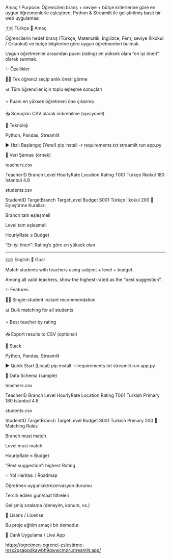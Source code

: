 Amaç / Purpose:
Öğrencileri branş + seviye + bütçe kriterlerine göre en uygun öğretmenlerle eşleştiren, Python & Streamlit ile geliştirilmiş basit bir web uygulaması.

🇹🇷 Türkçe
🎯 Amaç

Öğrencilerin hedef branş (Türkçe, Matematik, İngilizce, Fen), seviye (İlkokul / Ortaokul) ve bütçe bilgilerine göre uygun öğretmenleri bulmak.

Uygun öğretmenler arasından puanı (rating) en yüksek olanı “en iyi öneri” olarak sunmak.

✨ Özellikler

👩‍🎓 Tek öğrenci seçip anlık öneri görme

📊 Tüm öğrenciler için toplu eşleşme sonuçları

⭐ Puanı en yüksek öğretmeni öne çıkarma

📥 Sonuçları CSV olarak indirebilme (opsiyonel)

🔧 Teknoloji

Python, Pandas, Streamlit

▶️ Hızlı Başlangıç (Yerel)
pip install -r requirements.txt
streamlit run app.py

📁 Veri Şeması (örnek)

teachers.csv

TeacherID	Branch	Level	HourlyRate	Location	Rating
T001	Türkçe	İlkokul	180	İstanbul	4.8

students.csv

StudentID	TargetBranch	TargetLevel	Budget
S001	Türkçe	İlkokul	200
🧠 Eşleştirme Kuralları

Branch tam eşleşmeli

Level tam eşleşmeli

HourlyRate ≤ Budget

“En iyi öneri”: Rating’e göre en yüksek olan

-----------------------------------------------

🇬🇧 English
🎯 Goal

Match students with teachers using subject + level + budget.

Among all valid teachers, show the highest-rated as the “best suggestion”.

✨ Features

👩‍🎓 Single-student instant recommendation

📊 Bulk matching for all students

⭐ Best teacher by rating

📥 Export results to CSV (optional)

🔧 Stack

Python, Pandas, Streamlit

▶️ Quick Start (Local)
pip install -r requirements.txt
streamlit run app.py

📁 Data Schema (sample)

teachers.csv

TeacherID	Branch	Level	HourlyRate	Location	Rating
T001	Turkish	Primary	180	Istanbul	4.8

students.csv

StudentID	TargetBranch	TargetLevel	Budget
S001	Turkish	Primary	200
🧠 Matching Rules

Branch must match

Level must match

HourlyRate ≤ Budget

“Best suggestion”: highest Rating

💡 Yol Haritası / Roadmap

Öğretmen uygunluk/rezervasyon durumu

Tercih edilen gün/saat filtreleri

Gelişmiş sıralama (deneyim, konum, vs.)

📄 Lisans / License

Bu proje eğitim amaçlı bir demodur. 

🔗 Canlı Uygulama / Live App

https://ogretmen-ogrenci-eslestirme-msx2qsappdkawbh9qwwcmz4.streamlit.app/
